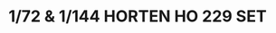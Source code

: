 ---
layout: product
title: "1/72 & 1/144 HORTEN HO 229 SET"
price: "7000" 
desc: "Plastična maketa"
img_path: "/assets/img/VOLKSWS7201-144.webp"
brand: "ZOUKEI-MURA"
available: false
special_offer: false
new: false
soon: false
cat: "010000"
subcat: "014100"
subsubcat: "00"
sifra: "VOLKSWS7201-144"
popular: false
spec: false
---